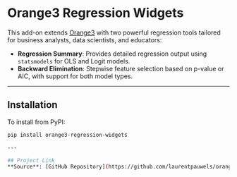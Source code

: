# Orange3 Regression Widgets

This add-on extends [Orange3](https://orangedatamining.com/) with two powerful regression tools tailored for business analysts, data scientists, and educators:

- **Regression Summary**: Provides detailed regression output using `statsmodels` for OLS and Logit models.
- **Backward Elimination**: Stepwise feature selection based on p-value or AIC, with support for both model types.

---

## Installation

To install from PyPI:

```bash
pip install orange3-regression-widgets

---

## Project Link
**Source**: [GitHub Repository](https://github.com/laurentpauwels/orange3-regressionwidgets)